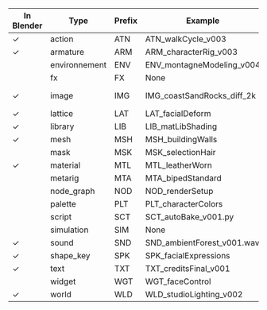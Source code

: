 | In Blender | Type              | Prefix | Example                          | Versioned | Ignore Case | Case       |
|------------|-------------------|--------|----------------------------------|-----------|-------------|------------|
| ✓          | action           | ATN    | ATN_walkCycle_v003              | True      | True        | camelCase  |
| ✓          | armature         | ARM    | ARM_characterRig_v003           | True      |             | camelCase  |
|            | environnement    | ENV    | ENV_montagneModeling_v004       | True      |             | camelCase  |
|            | fx               | FX     | None                            |           |             | camelCase  |
| ✓          | image            | IMG    | IMG_coastSandRocks_diff_2k      |           |             | camelCase_\<type\>_\<n digit\>k  |
| ✓          | lattice          | LAT    | LAT_facialDeform                |           |             | camelCase  |
| ✓          | library          | LIB    | LIB_matLibShading               |           |             | camelCase  |
| ✓          | mesh             | MSH    | MSH_buildingWalls               |           |             | camelCase  |
|            | mask             | MSK    | MSK_selectionHair               |           |             | camelCase  |
| ✓          | material         | MTL    | MTL_leatherWorn                 |           |             | camelCase  |
|            | metarig          | MTA    | MTA_bipedStandard               |           |             | camelCase  |
|            | node_graph       | NOD    | NOD_renderSetup                 |           |             | camelCase  |
|            | palette          | PLT    | PLT_characterColors             |           |             | camelCase  |
|            | script           | SCT    | SCT_autoBake_v001.py            | True      |             | camelCase  |
|            | simulation       | SIM    | None                            |           |             | camelCase  |
| ✓          | sound            | SND    | SND_ambientForest_v001.wav      | True      |             | camelCase  |
| ✓          | shape_key        | SPK    | SPK_facialExpressions           |           |             | camelCase  |
| ✓          | text             | TXT    | TXT_creditsFinal_v001           | True      |             | camelCase  |
|            | widget           | WGT    | WGT_faceControl                 |           |             | camelCase  |
| ✓          | world            | WLD    | WLD_studioLighting_v002         | True      |             | camelCase  |
